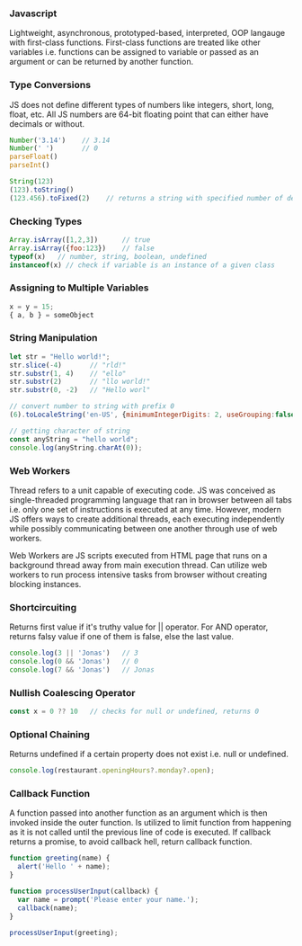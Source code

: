 ### Javascript
Lightweight, asynchronous, prototyped-based, interpreted, OOP langauge with first-class functions. First-class functions are treated like other variables i.e. functions can be assigned to variable or passed as an argument or can be returned by another function.

### Type Conversions
JS does not define different types of numbers like integers, short, long, float, etc. All JS numbers are 64-bit floating point that can either have decimals or without.
```js
Number('3.14')    // 3.14
Number(' ')       // 0
parseFloat()
parseInt()

String(123)
(123).toString()
(123.456).toFixed(2)    // returns a string with specified number of decimals
```

### Checking Types
```js
Array.isArray([1,2,3])      // true
Array.isArray({foo:123})    // false
typeof(x)   // number, string, boolean, undefined 
instanceof(x) // check if variable is an instance of a given class
```

### Assigning to Multiple Variables
```js
x = y = 15;
{ a, b } = someObject
```

### String Manipulation
```js
let str = "Hello world!";
str.slice(-4)       // "rld!"
str.substr(1, 4)    // "ello"
str.substr(2)       // "llo world!"
str.substr(0, -2)   // "Hello worl"

// convert number to string with prefix 0
(6).toLocaleString('en-US', {minimumIntegerDigits: 2, useGrouping:false})

// getting character of string
const anyString = "hello world";
console.log(anyString.charAt(0));
```

### Web Workers
Thread refers to a unit capable of executing code. JS was conceived as single-threaded programming language that ran in browser between all tabs i.e. only one set of instructions is executed at any time. However, modern JS offers ways to create additional threads, each executing independently while possibly communicating between one another through use of web workers.

Web Workers are JS scripts executed from HTML page that runs on a background thread away from main execution thread. Can utilize web workers to run process intensive tasks from browser without creating blocking instances.

### Shortcircuiting
Returns first value if it's truthy value for || operator. For AND operator, returns falsy value if one of them is false, else the last value.

```javascript
console.log(3 || 'Jonas')   // 3
console.log(0 && 'Jonas')   // 0
console.log(7 && 'Jonas')   // Jonas
```

### Nullish Coalescing Operator
```javascript
const x = 0 ?? 10   // checks for null or undefined, returns 0
```
### Optional Chaining
Returns undefined if a certain property does not exist i.e. null or undefined.
```javascript
console.log(restaurant.openingHours?.monday?.open); 
```

### Callback Function
A function passed into another function as an argument which is then invoked inside the outer function. Is utilized to limit function from happening as it is not called until the previous line of code is executed. If callback returns a promise, to avoid callback hell, return callback function.
```javascript
function greeting(name) {
  alert('Hello ' + name);
}

function processUserInput(callback) {
  var name = prompt('Please enter your name.');
  callback(name);
}

processUserInput(greeting);
```

